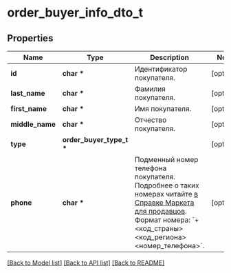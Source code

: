 # order_buyer_info_dto_t

## Properties
Name | Type | Description | Notes
------------ | ------------- | ------------- | -------------
**id** | **char \*** | Идентификатор покупателя. | [optional] 
**last_name** | **char \*** | Фамилия покупателя. | [optional] 
**first_name** | **char \*** | Имя покупателя. | [optional] 
**middle_name** | **char \*** | Отчество покупателя. | [optional] 
**type** | **order_buyer_type_t \*** |  | [optional] 
**phone** | **char \*** | Подменный номер телефона покупателя. Подробнее о таких номерах читайте [в Справке Маркета для продавцов](https://yandex.ru/support2/marketplace/ru/orders/dbs/call#fake-number).  Формат номера: &#x60;+&lt;код_страны&gt;&lt;код_региона&gt;&lt;номер_телефона&gt;&#x60;.  | [optional] 

[[Back to Model list]](../README.md#documentation-for-models) [[Back to API list]](../README.md#documentation-for-api-endpoints) [[Back to README]](../README.md)


